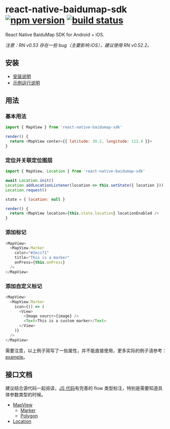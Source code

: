# react-native-baidumap-sdk [![npm version][version-badge]][npm] [![build status][build-badge]][build]

React Native BaiduMap SDK for Android + iOS.

*注意：RN v0.53 存在一些 bug（主要影响 iOS），建议使用 RN v0.52.2。*

## 安装

- [安装说明](docs/installation.md)
- [示例运行说明](docs/setup.md)

## 用法

### 基本用法
```javascript
import { MapView } from 'react-native-baidumap-sdk'

render() {
  return <MapView center={{ latitude: 39.2, longitude: 112.4 }}>
}
```

### 定位并关联定位图层
```javascript
import { MapView, Location } from 'react-native-baidumap-sdk'

await Location.init()
Location.addLocationListener(location => this.setState({ location }))
Location.request()

state = { location: null }

render() {
  return <MapView location={this.state.location} locationEnabled />
}
```

### 添加标记
```javascript
<MapView>
  <MapView.Marker
    color="#2ecc71"
    title="This is a marker"
    onPress={this.onPress}
  />
</MapView>
```

### 添加自定义标记
```javascript
<MapView>
  <MapView.Marker
    icon={() => (
      <View>
        <Image sourcr={image} />
        <Text>This is a custom marker</Text>
      </View>
    )}
  />
</MapView>
```

需要注意，以上例子简写了一些属性，并不能直接使用，更多实际的例子请参考：[example](https://github.com/qiuxiang/react-native-baidumap-sdk/tree/master/example)。

## 接口文档
建议结合源代码一起阅读，[JS 代码](lib/js)有完善的 flow 类型标注，特别是需要知道具体参数类型的时候。

- [MapView](docs/map-view.md)
  - [Marker](docs/marker.md)
  - [Polygon](docs/polygon.md)
- [Location](docs/location.md)

[npm]: https://www.npmjs.com/package/react-native-baidumap-sdk
[version-badge]: https://badge.fury.io/js/react-native-baidumap-sdk.svg
[build-badge]: https://travis-ci.org/qiuxiang/react-native-baidumap-sdk.svg?branch=master
[build]: https://travis-ci.org/qiuxiang/react-native-baidumap-sdk
